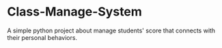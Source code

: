 # Class-Manage-System
A simple python project about manage students' score that connects with their personal behaviors.
